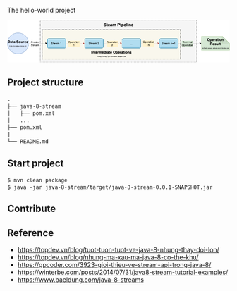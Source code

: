 The hello-world project

<div align="center">
    <img src="./assets/images/stream.png"/>
</div>


## Project structure
```
.
├── java-8-stream
│   ├── pom.xml
│   ...
├── pom.xml
|
└── README.md
```

## Start project

```shell
$ mvn clean package
$ java -jar java-8-stream/target/java-8-stream-0.0.1-SNAPSHOT.jar
```

## Contribute

## Reference

- https://topdev.vn/blog/tuot-tuon-tuot-ve-java-8-nhung-thay-doi-lon/
- https://topdev.vn/blog/nhung-ma-xau-ma-java-8-co-the-khu/
- https://gpcoder.com/3923-gioi-thieu-ve-stream-api-trong-java-8/
- https://winterbe.com/posts/2014/07/31/java8-stream-tutorial-examples/
- https://www.baeldung.com/java-8-streams